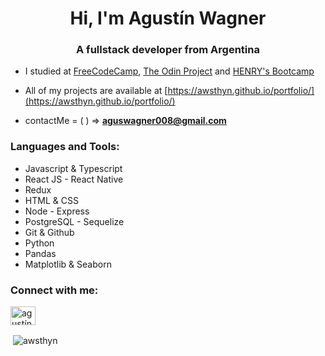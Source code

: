 <h1 align="center">Hi, I'm Agustín Wagner</h1>
<h3 align="center">A fullstack developer from Argentina</h3>

- I studied at [FreeCodeCamp](https://freecodecamp.org/), [The Odin Project](https://www.theodinproject.com/) and [HENRY's Bootcamp](https://www.soyhenry.com/)

- All of my projects are available at [https://awsthyn.github.io/portfolio/](https://awsthyn.github.io/portfolio/)
- contactMe = ( ) =>  **aguswagner008@gmail.com**


<h3 align="left">Languages and Tools:</h3>
<ul>
  <li>Javascript & Typescript</li>
  <li>React JS - React Native</li>
  <li>Redux</li>
  <li>HTML & CSS</li>
  <li>Node - Express</li>
  <li>PostgreSQL - Sequelize</li>
  <li>Git & Github</li>
  <li>Python</li>
  <li>Pandas</li>
  <li>Matplotlib & Seaborn</li>
</ul>

<p align="left">
<h3 align="left">Connect with me:</h3>
<a href="https://linkedin.com/in/agustín-wagner" target="blank"><img align="center" src="https://cdn.jsdelivr.net/npm/simple-icons@3.0.1/icons/linkedin.svg" alt="agustín-wagner" height="30" width="40" /></a>
</p>

<p>&nbsp;<img align="center" src="https://github-readme-stats.vercel.app/api?username=awsthyn&show_icons=true" alt="awsthyn" /></p>

